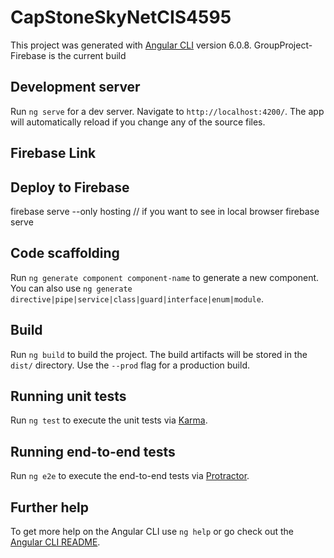 # CapStoneSkyNetCIS4595

This project was generated with [Angular CLI](https://github.com/angular/angular-cli) version 6.0.8.
GroupProject-Firebase is the current build

## Development server

Run `ng serve` for a dev server. Navigate to `http://localhost:4200/`. The app will automatically reload if you change any of the source files.

## Firebase Link

## Deploy to Firebase
firebase serve --only hosting // if you want to see in local browser
firebase serve

## Code scaffolding

Run `ng generate component component-name` to generate a new component. You can also use `ng generate directive|pipe|service|class|guard|interface|enum|module`.

## Build

Run `ng build` to build the project. The build artifacts will be stored in the `dist/` directory. Use the `--prod` flag for a production build.

## Running unit tests

Run `ng test` to execute the unit tests via [Karma](https://karma-runner.github.io).

## Running end-to-end tests

Run `ng e2e` to execute the end-to-end tests via [Protractor](http://www.protractortest.org/).

## Further help

To get more help on the Angular CLI use `ng help` or go check out the [Angular CLI README](https://github.com/angular/angular-cli/blob/master/README.md).
